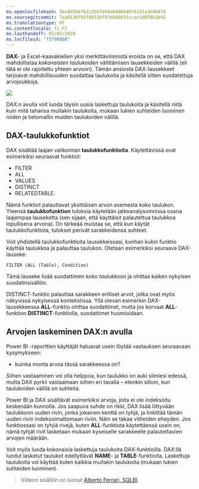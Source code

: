 ```yaml
---
ms.openlocfilehash: 5bc0d3bbfb2c2b67b56e6406646f6131a360b97d
ms.sourcegitcommit: 7aa0136f93f88516f97ddd8031ccac5d07863b92
ms.translationtype: HT
ms.contentlocale: fi-FI
ms.lasthandoff: 05/05/2020
ms.locfileid: "73799808"
---
```

**DAX**- ja Excel-kaavakielien yksi merkittävimmistä eroista on se, että DAX mahdollistaa *kokonaisten taulukoiden* välittämisen lausekkeiden välillä (eli tätä ei ole rajoitettu yhteen arvoon). Tämän ansiosta DAX-lausekkeet tarjoavat mahdollisuuden suodattaa taulukoita ja käsitellä sitten suodatettuja arvojoukkoja.

![](media/7-6-dax-tables-and-filtering/dax-tables-filtering_1.png)

DAX:n avulla voit luoda täysin uusia laskettuja taulukoita ja käsitellä niitä kuin mitä tahansa muitakin taulukoita, mukaan lukien suhteiden luominen niiden ja tietomallin muiden taulukoiden välillä.

## <a name="dax-table-functions"></a>DAX-taulukkofunktiot
DAX sisältää laajan valikoiman **taulukkofunktioita**. Käytettävissä ovat esimerkiksi seuraavat funktiot:

* FILTER
* ALL
* VALUES
* DISTINCT
* RELATEDTABLE.

Nämä funktiot palauttavat yksittäisen arvon asemesta koko taulukon. Yleensä **taulukkofunktion** tuloksia käytetään jatkoanalysoinnissa osana laajempaa lauseketta (sen sijaan, että käyttäisit palautettua taulukkoa lopullisena arvona). On tärkeää muistaa se, että kun käytät taulukkofunktiota, tulokset perivät sarakkeidensa suhteet.

Voit yhdistellä taulukkofunktioita lausekkeissasi, kunhan kukin funktio käyttää taulukkoa ja palauttaa taulukon. Otetaan esimerkiksi seuraava DAX-lauseke:

    FILTER (ALL (Table), Condition)

Tämä lauseke lisää suodattimen koko *taulukkoon* ja ohittaa kaiken nykyisen suodatinsisällön.

DISTINCT-funktio palauttaa sarakkeen erilliset arvot, jotka ovat myös näkyvissä nykyisessä kontekstissa. Yllä olevan esimerkin DAX-lausekkeessa **ALL**-funktio ohittaa suodattimet, mutta jos korvaat **ALL**-funktion **DISTINCT**-funktiolla, suodattimet huomioidaan.

## <a name="counting-values-with-dax"></a>Arvojen laskeminen DAX:n avulla
Power BI -raporttien käyttäjät haluavat usein löytää vastauksen seuraavaan kysymykseen:

* kuinka monta arvoa tässä sarakkeessa on?

Siihen vastaaminen voi olla helppoa, kun taulukko on auki silmiesi edessä, mutta DAX pyrkii vastaamaan siihen eri tavalla – etenkin silloin, kun taulukoiden välillä on suhteita.

Power BI ja DAX sisältävät esimerkiksi arvoja, joita ei ole indeksoitu keskenään kunnolla. Jos saapuva suhde on rikki, DAX lisää liittyvään taulukkoon uuden rivin, jonka jokainen kenttä on tyhjä, ja linkittää tämän uuden rivin indeksoimattomaan riviin. Näin se takaa viitteiden eheyden. Jos funktiossasi on tyhjiä rivejä, kuten **ALL**-funktiota käytettäessä usein on, nämä tyhjät rivit lasketaan mukaan kyseiselle sarakkeelle palautettavien arvojen määrään.

Voit myös luoda kokonaisia laskettuja taulukoita DAX-funktioilla. DAX:llä luodut lasketut taulukot edellyttävät **NAME**- ja **TABLE**-funktioita. Laskettuja taulukoita voi käyttää kuten kaikkia muitakin taulukoita (mukaan lukien suhteiden luominen).

> Videon sisällön on luonut [Alberto Ferrari, SQLBI](https://www.sqlbi.com/learning-dax).
> 
> 

